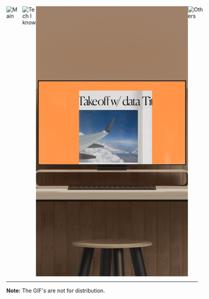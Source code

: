 <div style="display:flex;">
  <img src="https://github.com/TopoChigga/profile/blob/main/myFile12-5-2023_22523_PM.gif" alt="Main" width="400" style="margin-right:10px;"/>
  <img src="https://github.com/TopoChigga/profile/blob/main/myFile12-5-2023_32148_PM.gif" alt="Tech I know" width="400"/>
  <img src="https://github.com/TopoChigga/profile/blob/main/page0.JPG" alt="Takeoff with data" width="400"/>
  <img src="https://github.com/TopoChigga/profile/blob/main/myFile12-5-2023_25539_PM.gif" alt="Others" width="400"/>
</div>

---

**Note:** The GIF's are not for distribution.
